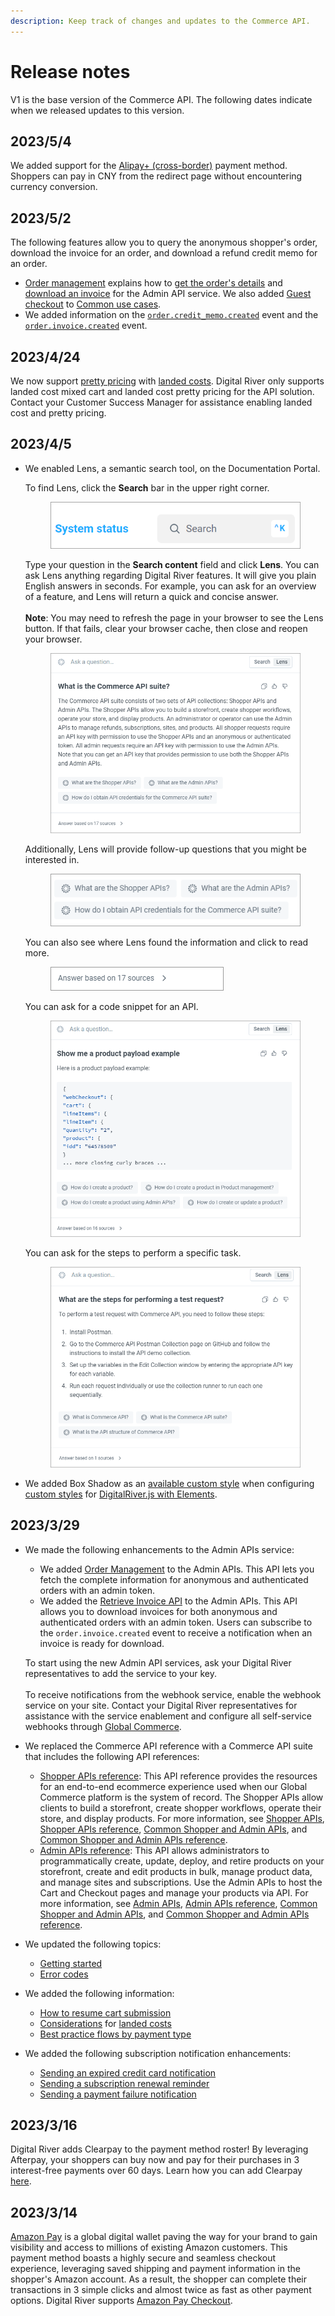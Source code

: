 ```yaml
---
description: Keep track of changes and updates to the Commerce API.
---
```


# Release notes

V1 is the base version of the Commerce API. The following dates indicate when we released updates to this version.

## 2023/5/4

We added support for the [Alipay+ (cross-border)](../../payments/supported-payment-methods/alipay+-cross-border.md) payment method. Shoppers can pay in CNY from the redirect page without encountering currency conversion.

## 2023/5/2

The following features allow you to query the anonymous shopper's order, download the invoice for an order, and download a refund credit memo for an order.

* [Order management](../../admin-apis/order-management/) explains how to [get the order's details](../../admin-apis/order-management/getting-the-orders-details.md) and [download an invoice](../../admin-apis/order-management/downloading-the-invoice.md) for the Admin API service. We also added [Guest checkout](../../shopper-apis/shopper-basics/common-use-cases/guest-checkout.md) to [Common use cases](../../shopper-apis/shopper-basics/common-use-cases/).
* We added information on the [`order.credit_memo.created`](../../events/events/event-types/refund-credit-memo-event.md) event and the [`order.invoice.created`](../../events/events/event-types/invoice-created-event.md) event.

## 2023/4/24

We now support [pretty pricing](../../shopper-apis/cart/pricing/landed-costs/pretty-pricing.md) with [landed costs](../../shopper-apis/cart/pricing/landed-costs/). Digital River only supports landed cost mixed cart and landed cost pretty pricing for the API solution. Contact your Customer Success Manager for assistance enabling landed cost and pretty pricing.

## 2023/4/5

*   We enabled Lens, a semantic search tool, on the Documentation Portal.&#x20;

    To find Lens, click the **Search** bar in the upper right corner.&#x20;

    <figure><img src="../../.gitbook/assets/search-bar.png" alt=""><figcaption></figcaption></figure>

    Type your question in the **Search content** field and click **Lens**. You can ask Lens anything regarding Digital River features. It will give you plain English answers in seconds. For example, you can ask for an overview of a feature, and Lens will return a quick and concise answer.\
    \
    **Note**: You may need to refresh the page in your browser to see the Lens button. If that fails, clear your browser cache, then close and reopen your browser.

    <figure><img src="../../.gitbook/assets/Search content Commerce API.png" alt=""><figcaption></figcaption></figure>

    Additionally, Lens will provide follow-up questions that you might be interested in.&#x20;

    <figure><img src="../../.gitbook/assets/Follow up questions Commerce API.png" alt=""><figcaption></figcaption></figure>

    You can also see where Lens found the information and click to read more.

    <figure><img src="../../.gitbook/assets/Information locations Commerce API.png" alt=""><figcaption></figcaption></figure>

    You can ask for a code snippet for an API.

    <figure><img src="../../.gitbook/assets/Code example Commerce API.png" alt=""><figcaption></figcaption></figure>

    You can ask for the steps to perform a specific task.

    <figure><img src="../../.gitbook/assets/Steps for performing a test request Commerce API.png" alt=""><figcaption></figcaption></figure>
* We added Box Shadow as an [available custom style](../reference/elements/#available-custom-styles) when configuring [custom styles](../reference/elements/#custom-styles) for [DigitalRiver.js with Elements](../../payments/payments-solutions/digitalriver.js/).

## 2023/3/29

*   We made the following enhancements to the Admin APIs service:

    * We added [Order Management](https://www.digitalriver.com/docs/commerce-admin-api/#tag/Refund) to the Admin APIs. This API lets you fetch the complete information for anonymous and authenticated orders with an admin token.&#x20;
    * We added the [Retrieve Invoice API](https://www.digitalriver.com/docs/commerce-admin-api/#tag/Retrieve-Invoice) to the Admin APIs. This API allows you to download invoices for both anonymous and authenticated orders with an admin token. Users can subscribe to the `order.invoice.created` event to receive a notification when an invoice is ready for download.

    To start using the new Admin API services, ask your Digital River representatives to add the service to your key. \
    \
    To receive notifications from the webhook service, enable the webhook service on your site. Contact your Digital River representatives for assistance with the service enablement and configure all self-service webhooks through [Global Commerce](https://gc.digitalriver.com/gc/ent/login.do).
* We replaced the Commerce API reference with a Commerce API suite that includes the following API references:&#x20;
  * [Shopper APIs reference](https://www.digitalriver.com/docs/commerce-shopper-api/): This API reference provides the resources for an end-to-end ecommerce experience used when our Global Commerce platform is the system of record. The Shopper APIs allow clients to build a storefront, create shopper workflows, operate their store, and display products. For more information, see [Shopper APIs](broken-reference), [Shopper APIs reference](../shopper-apis-reference/), [Common Shopper and Admin APIs](broken-reference), and [Common Shopper and Admin APIs reference](../common-shoppers-and-admin-apis-reference/).&#x20;
  * [Admin APIs reference](https://www.digitalriver.com/docs/commerce-admin-api/): This API allows administrators to programmatically create, update, deploy, and retire products on your storefront, create and edit products in bulk, manage product data, and manage sites and subscriptions. Use the Admin APIs to host the Cart and Checkout pages and manage your products via API. For more information, see [Admin APIs](broken-reference), [Admin APIs reference](../admin-apis-reference/), [Common Shopper and Admin APIs](broken-reference), and [Common Shopper and Admin APIs reference](../common-shoppers-and-admin-apis-reference/).
* We updated the following topics:&#x20;
  * [Getting started ](../../master/getting-started/)
  * [Error codes](../../common-shopper-and-admin-apis/error-codes/)&#x20;
* We added the following information:&#x20;
  * [How to resume cart submission](../../shopper-apis/cart/resuming-cart-submission.md)
  * [Considerations](../../shopper-apis/cart/pricing/landed-costs/#considerations) for [landed costs](../../shopper-apis/cart/pricing/landed-costs/)
  * [Best practice flows by payment type](../../payments/sources/using-the-source-identifier.md#best-practice-flows-by-payment-type)
* We added the following subscription notification enhancements:
  * [Sending an expired credit card notification](../../admin-apis/subscription-management/subscription-notifications/sending-an-expired-credit-card-notification.md)
  * [Sending a subscription renewal reminder](../../admin-apis/subscription-management/subscription-notifications/sending-a-subscription-renewal-reminder-notification.md)
  * [Sending a payment failure notification](../../admin-apis/subscription-management/subscription-notifications/sending-a-payment-failure-notification.md)

## 2023/3/16

Digital River adds Clearpay to the payment method roster! By leveraging Afterpay, your shoppers can buy now and pay for their purchases in 3 interest-free payments over 60 days. Learn how you can add Clearpay [here](../../payments/supported-payment-methods/clearpay.md).

## 2023/3/14

[Amazon Pay](../../payments/supported-payment-methods/amazon-pay.md) is a global digital wallet paving the way for your brand to gain visibility and access to millions of existing Amazon customers. This payment method boasts a highly secure and seamless checkout experience, leveraging saved shipping and payment information in the shopper's Amazon account. As a result, the shopper can complete their transactions in 3 simple clicks and almost twice as fast as other payment options. Digital River supports [Amazon Pay Checkout](../../payments/supported-payment-methods/amazon-pay.md#how-it-works).
